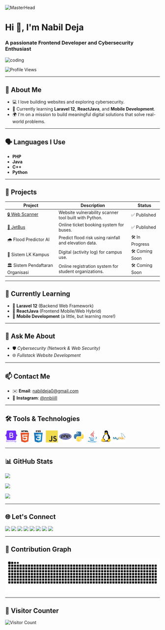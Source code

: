 ![MasterHead](https://images-wixmp-ed30a86b8c4ca887773594c2.wixmp.com/f/7986a50d-a58f-457d-a219-9a9245556acf/dg6x7ox-e107b45a-447e-4bd4-b8f2-0eb4429557d6.gif)

# Hi 👋, I'm Nabil Deja  
### A passionate Frontend Developer and Cybersecurity Enthusiast  

<img align="center" alt="coding" width="400" src="https://media3.giphy.com/media/jTNG3RF6EwbkpD4LZx/giphy.gif" />

![Profile Views](https://komarev.com/ghpvc/?username=nbill27&label=Profile%20views&color=0e75b6&style=flat)

---

## 🚀 About Me

- 💻 I love building websites and exploring cybersecurity.  
- 🎯 Currently learning **Laravel 12**, **ReactJava**, and **Mobile Development**.    
- 🌍 I'm on a mission to build meaningful digital solutions that solve real-world problems.

---

## 🗣️ Languages I Use

- **PHP**  
- **Java**  
- **C++**  
- **Python**

---

## 📌 Projects

| Project | Description | Status |
|--------|-------------|--------|
| [🔒 Web Scanner](https://github.com/Nbill27/Nbill27-Website-Security-Scanner) | Website vulnerability scanner tool built with Python. | ✅ Published |
| [🚌 JetBus](https://github.com/Nbill27/JetBus) | Online ticket booking system for buses. | ✅ Published |
| 🌧️ Flood Predictor AI | Predict flood risk using rainfall and elevation data. | 🛠️ In Progress |
| 📝 Sistem LK Kampus | Digital (activity log) for campus use. | 🛠️ Coming Soon |
| 🏛️ Sistem Pendaftaran Organisasi | Online registration system for student organizations. | 🛠️ Coming Soon |

---

## 🌱 Currently Learning

- 🔹 **Laravel 12** (Backend Web Framework)  
- 🔹 **ReactJava** (Frontend Mobile/Web Hybrid)  
- 🔹 **Mobile Development** (a little, but learning more!)

---

## 💬 Ask Me About

- 🛡️ *Cybersecurity (Network & Web Security)*  
- 🌐 *Fullstack Website Development* 

---

## 📫 Contact Me

- ✉️ **Email**: nabildeja0@gmail.com  
- 📸 **Instagram**: [@nnbiiill](https://instagram.com/nnbiiill)

---

## 🛠️ Tools & Technologies

<p align="left">
  <img src="https://raw.githubusercontent.com/devicons/devicon/master/icons/bootstrap/bootstrap-plain-wordmark.svg" width="40" height="40"/>
  <img src="https://raw.githubusercontent.com/devicons/devicon/master/icons/html5/html5-original-wordmark.svg" width="40" height="40"/>
  <img src="https://raw.githubusercontent.com/devicons/devicon/master/icons/css3/css3-original-wordmark.svg" width="40" height="40"/>
  <img src="https://raw.githubusercontent.com/devicons/devicon/master/icons/javascript/javascript-original.svg" width="40" height="40"/>
  <img src="https://raw.githubusercontent.com/devicons/devicon/master/icons/php/php-original.svg" width="40" height="40"/>
  <img src="https://raw.githubusercontent.com/devicons/devicon/master/icons/python/python-original.svg" width="40" height="40"/>
  <img src="https://raw.githubusercontent.com/devicons/devicon/master/icons/java/java-original.svg" width="40" height="40"/>
  <img src="https://raw.githubusercontent.com/devicons/devicon/master/icons/linux/linux-original.svg" width="40" height="40"/>
  <img src="https://raw.githubusercontent.com/devicons/devicon/master/icons/mysql/mysql-original-wordmark.svg" width="40" height="40"/>
</p>

---

## 📊 GitHub Stats

<p align="left">
  <img src="https://github-readme-stats.vercel.app/api/top-langs?username=nbill27&show_icons=true&locale=en&layout=compact" />
</p>

<p align="left">
  <img src="https://github-readme-stats.vercel.app/api?username=nbill27&show_icons=true&locale=en" />
</p>

<p align="left">
  <img src="https://github-readme-streak-stats.herokuapp.com/?user=nbill27" />
</p>

---

## 🌐 Let's Connect

<p>
  <a href="https://behance.net/technologyhell"><img src="https://img.shields.io/badge/Behance-1769ff?logo=behance&logoColor=white" /></a>
  <a href="https://discord.gg/6ME9TDt"><img src="https://img.shields.io/badge/Discord-%237289DA.svg?logo=discord&logoColor=white" /></a>
  <a href="https://facebook.com/technologyhell"><img src="https://img.shields.io/badge/Facebook-%231877F2.svg?logo=Facebook&logoColor=white" /></a>
  <a href="https://instagram.com/technologyhell"><img src="https://img.shields.io/badge/Instagram-%23E4405F.svg?logo=Instagram&logoColor=white" /></a>
  <a href="https://linkedin.com/in/nitishsinghslg"><img src="https://img.shields.io/badge/LinkedIn-%230077B5.svg?logo=linkedin&logoColor=white" /></a>
  <a href="https://twitch.tv/technologyhell"><img src="https://img.shields.io/badge/Twitch-%239146FF.svg?logo=Twitch&logoColor=white" /></a>
  <a href="https://x.com/technologyhell"><img src="https://img.shields.io/badge/X-black.svg?logo=X&logoColor=white" /></a>
  <a href="https://youtube.com/@technologyhell"><img src="https://img.shields.io/badge/YouTube-%23FF0000.svg?logo=YouTube&logoColor=white" /></a>
</p>

---

## 🐍 Contribution Graph

![snake gif](https://github.com/TechnologyHell/TechnologyHell/blob/output/github-snake-dark.svg)

---

## 🔢 Visitor Counter

![Visitor Count](https://komarev.com/ghpvc/?username=nbill27&label=Profile%20views&color=0e75b6&style=flat)
